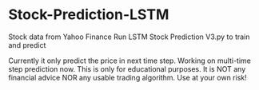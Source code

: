 # Stock-Prediction-LSTM

Stock data from Yahoo Finance
Run LSTM Stock Prediction V3.py to train and predict

Currently it only predict the price in next time step. Working on multi-time step prediction now.
This is only for educational purposes. It is NOT any financial advice NOR any usable trading algorithm. Use at your own risk!
